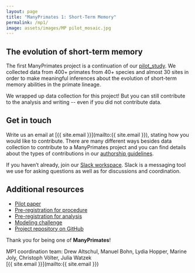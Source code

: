 ```yaml
---
layout: page
title: "ManyPrimates 1: Short-Term Memory"
permalink: /mp1/
image: assets/images/MP pilot_mosaic.jpg
---
```


## The evolution of short-term memory

The first ManyPrimates project is a continuation of our [pilot_study](/pilot). We collected data from 400+ primates from 40+ species and almost 30 sites in order to make meaningful inferences about the evolution of short-term memory abilities in the primate lineage.

We wrapped up data collection for this project! But you can still contribute to the analysis and writing -- even if you did not contribute data.

## Get in touch

Write us an email at [{{ site.email }}](mailto:{{ site.email }}), stating how you would like to contribute. There are many different ways besides data collection to contribute to a ManyPrimates project and you can find details about the types of contributions in our [authorship guidelines](/authorship). 

If you haven’t already, join our [Slack workspace](https://join.slack.com/t/manyprimates/shared_invite/enQtNDM1MzE3MjM1OTExLTI1NjFmNWFkNThmOTdhZjFhZWQ2ZGY3ZmQ4ODE3OWYyZmZlMzIyNjliNDg2OWI4NzQwYzM3NDEwNzkyNTk1Yzg). Slack is a messaging tool we use for asking questions as well as for discussions and coordination. 

## Additional resources

- [Pilot paper](https://psyarxiv.com/3xu7q/)
- [Pre-registration for procedure](http://osf.io/x4fkn)
- [Pre-registration for analysis](https://docs.google.com/document/d/1qdweg04ntYshGZtyfs7Aa9mkgfj1k-Iq0cHsmsLlfz8/edit?usp=sharing)
- [Modeling challenge](/mp1/models)
- [Project repository on GitHub](https://github.com/ManyPrimates/mp1_short_term_memory)

Thank you for being one of **ManyPrimates**! 

MP1 coordination team: Drew Altschul, Manuel Bohn, Lydia Hopper, Marine Joly, Christoph Völter, Julia Watzek  
[{{ site.email }}](mailto:{{ site.email }})

